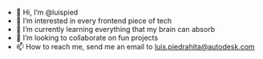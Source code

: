 - 👋 Hi, I’m @luispied
- 👀 I’m interested in every frontend piece of tech
- 🌱 I’m currently learning everything that my brain can absorb
- 💞️ I’m looking to collaborate on fun projects
- 📫 How to reach me, send me an email to luis.piedrahita@autodesk.com

<!---
luis-piedrahita/luis-piedrahita is a ✨ special ✨ repository because its `README.md` (this file) appears on your GitHub profile.
You can click the Preview link to take a look at your changes.
--->
